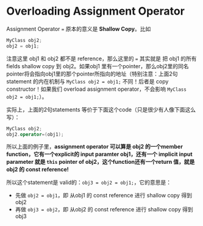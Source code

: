 # Overloading Assignment Operator

Assignment Operator `=` 原本的意义是 **Shallow Copy**。比如
```cpp
MyClass obj2;
obj2 = obj1;
````
注意这里 obj1 和 obj2 都不是 reference，那么这里的 `=` 其实就是 把 obj1 的所有 fields shallow copy 到 obj2。如果obj1 里有一个pointer，那么obj2里的同名pointer将会指向obj1里的那个pointer所指向的地址（特别注意：上面2句statement 的内在机制与 `MyClass obj2 = obj1;` 不同！后者是 copy constructor！如果我们 overload assignment operator，不会影响 `MyClass obj2 = obj1;`）。

实际上，上面的2句statements 等价于下面这个code（只是很少有人像下面这么写）：
```cpp
MyClass obj2;
obj2.operator=(obj1);
```

所以上面的例子里，**assignment operator 可以算是 obj2 的一个member function，它有一个explicit的 input paramter obj1，还有一个 implicit input parameter 就是 `this` pointer of obj2，这个function还有一个return 值，就是 obj2 的 const reference!** 

所以这个statement是 valid的：`obj3 = obj2 = obj1;`，它的意思是：
* 先做 `obj2 = obj1`，即 从obj1 的 const reference 进行 shallow copy 得到 obj2
* 再做 `obj3 = obj2`，即 从obj2 的 const reference 进行 shallow copy 得到 obj3


